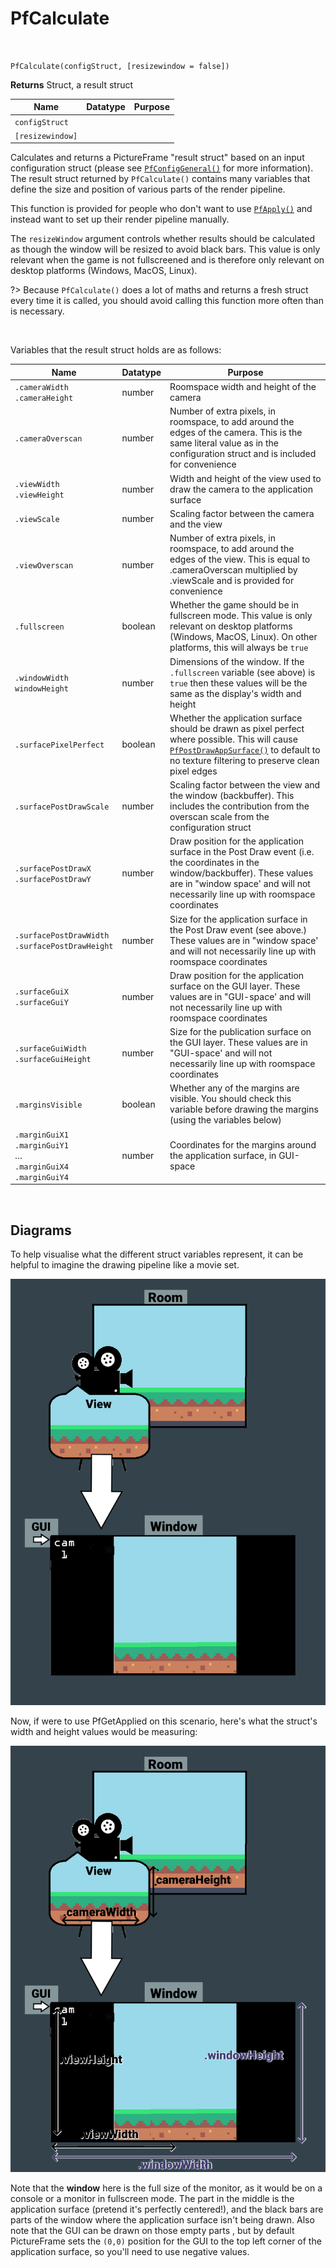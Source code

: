 # PfCalculate

&nbsp;

`PfCalculate(configStruct, [resizewindow = false])`

**Returns** Struct, a result struct

|Name            |Datatype|Purpose|
|----------------|--------|-------|
|`configStruct`  |        |       |
|`[resizewindow]`|        |       |

Calculates and returns a PictureFrame "result struct" based on an input configuration struct (please see [`PfConfigGeneral()`](PfConfigGeneral]) for more information). The result struct returned by `PfCalculate()` contains many variables that define the size and position of various parts of the render pipeline.

This function is provided for people who don't want to use [`PfApply()`](PfApply) and instead want to set up their render pipeline manually.

The `resizeWindow` argument controls whether results should be calculated as though the window will be resized to avoid black bars. This value is only relevant when the game is not fullscreened and is therefore only relevant on desktop platforms (Windows, MacOS, Linux).

?> Because `PfCalculate()` does a lot of maths and returns a fresh struct every time it is called, you should avoid calling this function more often than is necessary.

&nbsp;

Variables that the result struct holds are as follows:

|Name                                               |Datatype|Purpose                                                     |
|---------------------------------------------------|--------|------------------------------------------------------------|
|`.cameraWidth`<br>`.cameraHeight`                  |number  |Roomspace width and height of the camera            |
|`.cameraOverscan`                                  |number  |Number of extra pixels, in roomspace, to add around the edges of the camera. This is the same literal value as in the configuration struct and is included for convenience|
|`.viewWidth`<br>`.viewHeight`                      |number  |Width and height of the view used to draw the camera to the application surface|
|`.viewScale`                                       |number  |Scaling factor between the camera and the view|
|`.viewOverscan`                                    |number  |Number of extra pixels, in roomspace, to add around the edges of the view. This is equal to .cameraOverscan multiplied by .viewScale and is provided for convenience|
|`.fullscreen`                                      |boolean |Whether the game should be in fullscreen mode. This value is only relevant on desktop platforms (Windows, MacOS, Linux). On other platforms, this will always be `true`|
|`.windowWidth`<br>`windowHeight`                   |number  |Dimensions of the window. If the `.fullscreen` variable (see above) is `true` then these values will be the same as the display's width and height|
|`.surfacePixelPerfect`                             |boolean |Whether the application surface should be drawn as pixel perfect where possible. This will cause [`PfPostDrawAppSurface()`](PfPostDrawAppSurface) to default to no texture filtering to preserve clean pixel edges|
|`.surfacePostDrawScale`                            |number  |Scaling factor between the view and the window (backbuffer). This includes the contribution from the overscan scale from the configuration struct|
|`.surfacePostDrawX`<br>`.surfacePostDrawY`         |number  |Draw position for the application surface in the Post Draw event (i.e. the coordinates in the window/backbuffer). These values are in "window space' and will not necessarily line up with roomspace coordinates|
|`.surfacePostDrawWidth`<br>`.surfacePostDrawHeight`|number  |Size for the application surface in the Post Draw event (see above.) These values are in "window space' and will not necessarily line up with roomspace coordinates|
|`.surfaceGuiX`<br>`.surfaceGuiY`                   |number  |Draw position for the application surface on the GUI layer. These values are in "GUI-space' and will not necessarily line up with roomspace coordinates|
|`.surfaceGuiWidth`<br>`.surfaceGuiHeight`          |number  |Size for the publication surface on the GUI layer. These values are in "GUI-space' and will not necessarily line up with roomspace coordinates|
|`.marginsVisible`                                  |boolean |Whether any of the margins are visible. You should check this variable before drawing the margins (using the variables below)|
|`.marginGuiX1`<br>`.marginGuiY1`<br>…<br>`.marginGuiX4`<br>`.marginGuiY4`|number|Coordinates for the margins around the application surface, in GUI-space|

&nbsp;

## Diagrams

To help visualise what the different struct variables represent, it can be helpful to imagine the drawing pipeline like a movie set.

![image](../assets/diagram1h.png)

Now, if were to use PfGetApplied on this scenario, here's what the struct's width and height values would be measuring:

![image](../assets/diagram2c.png)

Note that the **window** here is the full size of the monitor, as it would be on a console or a monitor in fullscreen mode. The part in the middle is the application surface (pretend it's perfectly centered!), and the black bars are parts of the window where the application surface isn't being drawn. Also note that the GUI can be drawn on those empty parts , but by default PictureFrame sets the `(0,0)` position for the GUI to the top left corner of the application surface, so you'll need to use negative values.